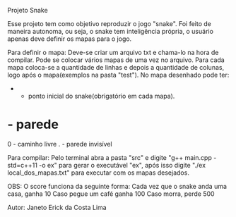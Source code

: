 Projeto Snake

Esse projeto tem como objetivo reproduzir o jogo "snake".
Foi feito de maneira autonoma, ou seja, o snake tem inteligência própria, o usuário apenas deve definir os mapas para o jogo.

Para definir o mapa:
Deve-se criar um arquivo txt e chama-lo na hora de compilar. Pode se colocar vários mapas de uma vez no arquivo.
Para cada mapa coloca-se a quantidade de linhas e depois a quantidade de colunas, logo após o mapa(exemplos na pasta "test").
No mapa desenhado pode ter:
* - ponto inicial do snake(obrigatório em cada mapa).
# - parede
0 - caminho livre
. - parede invisível

Para compilar:
Pelo terminal abra a pasta "src" e digite "g++ main.cpp -std=c++11 -o ex" para gerar o executável "ex", após isso digite "./ex local_dos_mapas.txt" para executar com os mapas desejados.

OBS: O score funciona da seguinte forma:
Cada vez que o snake anda uma casa, ganha 10
Caso pegue um café ganha 100
Caso morra, perde 500
    
Autor:
Janeto Erick da Costa Lima
